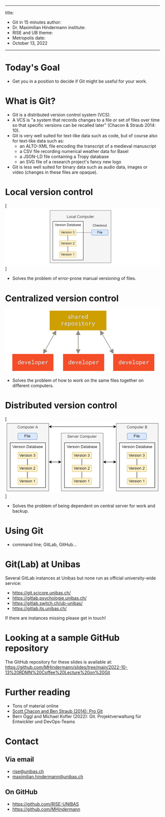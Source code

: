 

---
title: 
- Git in 15 minutes
author:
- Dr. Maximilian Hindermann
institute: 
- RISE and UB
theme: 
- Metropolis
date: 
- October 13, 2022

---

# Today's Goal

- Get you in a position to decide if Git might be useful for your work.

# What is Git?

- Git is a distributed version control system (VCS).
- A VCS is "a system that records changes to a file or set of files over time so that specific versions can be recalled later" (Chacon & Straub 2014: 10).
- Git is very well suited for text-like data such as code, but of course also for text-like data such as:
    - an ALTO-XML file encoding the transcript of a medieval manuscript
    - a CSV file recording numerical weather data for Basel
    - a JSON-LD file containing a Tropy database
    - an SVG file of a research project's fancy new logo
- Git is less well suited for binary data such as audio data, images or video (changes in these files are opaque).

# Local version control

[![](images/local.png "Local version control")]

- Solves the problem of error-prone manual versioning of files.

# Centralized version control

[![](images/centralized.png "Centralized version control")](https://github.com/progit/progit2/blob/main/images/centralized.png)

- Solves the problem of how to work on the same files together on different computers.

# Distributed version control

[![](images/distributed.png "Distributed version control")]

- Solves the problem of being dependent on central server for work and backup.

# Using Git

- command line; GitLab, GitHub...

# Git(Lab) at Unibas

Several GitLab instances at Unibas but none run as official university-wide service:

- https://git.scicore.unibas.ch/
- https://gitlab.psychologie.unibas.ch/
- https://gitlab.switch.ch/ub-unibas/
- https://gitlab.its.unibas.ch/

If there are instances missing please get in touch!

# Looking at a sample GitHub repository

The GitHub repository for these slides is available at: https://github.com/MHindermann/slides/tree/main/2022-10-13%20RDMN%20Coffee%20Lecture%20on%20Git

# Further reading

- Tons of material online
- [Scott Chacon and Ben Straub (2014): Pro Git](https://git-scm.com/book/en/v2)
- Bern Öggl and Michael Kofler (2022): Git. Projektverwaltung für Entwickler und DevOps-Teams

# Contact

## Via email
- rise@unibas.ch
- maximilian.hindermann@unibas.ch

## On GitHub
- https://github.com/RISE-UNIBAS 
- https://github.com/MHindermann 